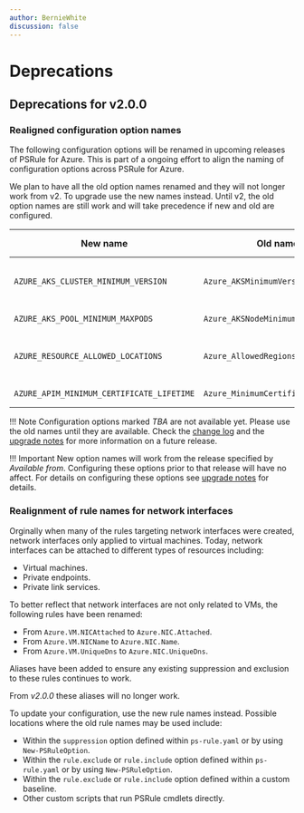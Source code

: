 ```yaml
---
author: BernieWhite
discussion: false
---
```


# Deprecations

## Deprecations for v2.0.0

### Realigned configuration option names

The following configuration options will be renamed in upcoming releases of PSRule for Azure.
This is part of a ongoing effort to align the naming of configuration options across PSRule for Azure.

We plan to have all the old option names renamed and they will not longer work from v2.
To upgrade use the new names instead.
Until v2, the old option names are still work and will take precedence if new and old are configured.

New name                                  | Old name                             | Available from
--------                                  | --------                             | --------------
`AZURE_AKS_CLUSTER_MINIMUM_VERSION`       | `Azure_AKSMinimumVersion`            | :octicons-milestone-24: v1.12.0
`AZURE_AKS_POOL_MINIMUM_MAXPODS`          | `Azure_AKSNodeMinimumMaxPods`        | _TBA - not available_
`AZURE_RESOURCE_ALLOWED_LOCATIONS`        | `Azure_AllowedRegions`               | :octicons-milestone-24: v1.30.0
`AZURE_APIM_MINIMUM_CERTIFICATE_LIFETIME` | `Azure_MinimumCertificateLifetime`   | _TBA - not available_

!!! Note
    Configuration options marked _TBA_ are not available yet.
    Please use the old names until they are available.
    Check the [change log][1] and the [upgrade notes][2] for more information on a future release.

!!! Important
    New option names will work from the release specified by _Available from_.
    Configuring these options prior to that release will have no affect.
    For details on configuring these options see [upgrade notes][2] for details.

  [1]: CHANGELOG-v1.md
  [2]: upgrade-notes.md#realigned-configuration-option-names

### Realignment of rule names for network interfaces

Orginally when many of the rules targeting network interfaces were created, network interfaces only applied to virtual machines.
Today, network interfaces can be attached to different types of resources including:

- Virtual machines.
- Private endpoints.
- Private link services.

To better reflect that network interfaces are not only related to VMs, the following rules have been renamed:

- From `Azure.VM.NICAttached` to `Azure.NIC.Attached`.
- From `Azure.VM.NICName` to `Azure.NIC.Name`.
- From `Azure.VM.UniqueDns` to `Azure.NIC.UniqueDns`.

Aliases have been added to ensure any existing suppression and exclusion to these rules continues to work.

From _v2.0.0_ these aliases will no longer work.

To update your configuration, use the new rule names instead.
Possible locations where the old rule names may be used include:

- Within the `suppression` option defined within `ps-rule.yaml` or by using `New-PSRuleOption`.
- Within the `rule.exclude` or `rule.include` option defined within `ps-rule.yaml` or by using `New-PSRuleOption`.
- Within the `rule.exclude` or `rule.include` option defined within a custom baseline.
- Other custom scripts that run PSRule cmdlets directly.
